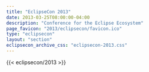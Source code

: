 ```yaml
---
title: "EclipseCon 2013"
date: 2013-03-25T08:00:00-04:00
description: "Conference for the Eclipse Ecosystem"
page_favicon: "2013/eclipsecon/favicon.ico"
type: "eclipsecon"
layout: "section"
eclipsecon_archive_css: "eclipsecon-2013.css"
---
```


{{< eclipsecon/2013 >}}